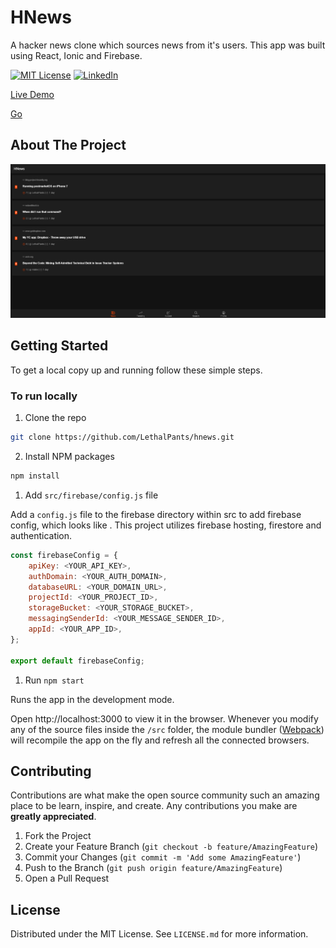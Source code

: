 # HNews

A hacker news clone which sources news from it's users. This app was built using React, Ionic and Firebase.

[![MIT License][license-shield]][license-url] [![LinkedIn][linkedin-shield]][linkedin-url]

<a href = 'https://hnews-2a163.firebaseapp.com/' target="_blank">Live Demo</a>

<a href="http://stackoverflow.com" target="_blank">Go</a>
## About The Project

![HNews Screen Shot][product-screenshot]

<!-- GETTING STARTED -->

## Getting Started

To get a local copy up and running follow these simple steps.

### To run locally

1. Clone the repo

```sh
git clone https://github.com/LethalPants/hnews.git
```

2. Install NPM packages

```sh
npm install
```

1. Add `src/firebase/config.js` file

Add a `config.js` file to the firebase directory within src to add firebase config, which looks like .
This project utilizes firebase hosting, firestore and authentication.

```js
const firebaseConfig = {
    apiKey: <YOUR_API_KEY>,
    authDomain: <YOUR_AUTH_DOMAIN>,
    databaseURL: <YOUR_DOMAIN_URL>,
    projectId: <YOUR_PROJECT_ID>,
    storageBucket: <YOUR_STORAGE_BUCKET>,
    messagingSenderId: <YOUR_MESSAGE_SENDER_ID>,
    appId: <YOUR_APP_ID>,
};

export default firebaseConfig;

```

1. Run `npm start`

Runs the app in the development mode.

Open http://localhost:3000 to view it in the browser. Whenever you modify any of the source files inside the `/src` folder,
the module bundler ([Webpack](http://webpack.github.io/)) will recompile the app on the fly and refresh all the connected browsers.

## Contributing

Contributions are what make the open source community such an amazing place to be learn, inspire, and create. Any contributions you make are **greatly appreciated**.

1. Fork the Project
2. Create your Feature Branch (`git checkout -b feature/AmazingFeature`)
3. Commit your Changes (`git commit -m 'Add some AmazingFeature'`)
4. Push to the Branch (`git push origin feature/AmazingFeature`)
5. Open a Pull Request

<!-- LICENSE -->

## License

Distributed under the MIT License. See `LICENSE.md` for more information.

[license-shield]: https://img.shields.io/github/license/othneildrew/Best-README-Template.svg?style=flat-square
[license-url]: https://github.com/LethalPants/hnews/blob/master/LICENSE.md
[linkedin-shield]: https://img.shields.io/badge/-LinkedIn-black.svg?style=flat-square&logo=linkedin&colorB=555
[linkedin-url]: https://www.linkedin.com/in/hatim-murtuza-669072175/
[product-screenshot]: https://github.com/LethalPants/hnews/blob/master/screenshot/hnews.png
